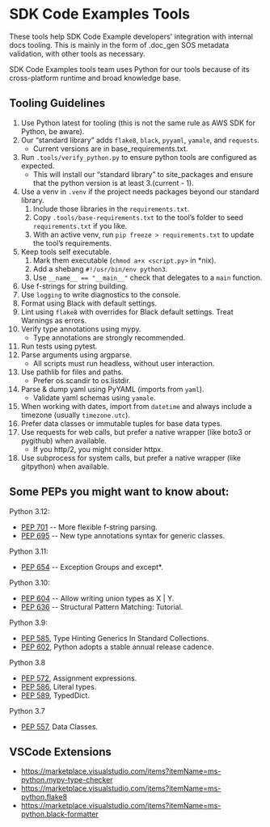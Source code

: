 # SDK Code Examples Tools

These tools help SDK Code Example developers' integration with internal docs tooling.
This is mainly in the form of .doc_gen SOS metadata validation, with other tools as necessary.

SDK Code Examples tools team uses Python for our tools because of its cross-platform runtime and broad knowledge base.

## Tooling Guidelines

1. Use Python latest for tooling (this is not the same rule as AWS SDK for Python, be aware).
2. Our “standard library” adds `flake8`, `black`, `pyyaml`, `yamale`, and `requests`.
   - Current versions are in base_requirements.txt.
3. Run `.tools/verify_python.py` to ensure python tools are configured as expected.
   - This will install our “standard library” to site_packages and ensure that the python version is at least 3.(current - 1).
4. Use a venv in `.venv` if the project needs packages beyond our standard library.
   1. Include those libraries in the `requirements.txt`.
   2. Copy `.tools/base-requirements.txt` to the tool’s folder to seed `requirements.txt` if you like.
   3. With an active venv, run `pip freeze > requirements.txt` to update the tool’s requirements.
5. Keep tools self executable.
   1. Mark them executable (`chmod a+x <script.py>` in \*nix).
   2. Add a shebang `#!/usr/bin/env python3`.
   3. Use `__name__ == "__main__"` check that delegates to a `main` function.
6. Use f-strings for string building.
7. Use `logging` to write diagnostics to the console.
8. Format using Black with default settings.
9. Lint using `flake8` with overrides for Black default settings. Treat Warnings as errors.
10. Verify type annotations using mypy.
    - Type annotations are strongly recommended.
11. Run tests using pytest.
12. Parse arguments using argparse.
    - All scripts must run headless, without user interaction.
13. Use pathlib for files and paths.
    - Prefer os.scandir to os.listdir.
14. Parse & dump yaml using PyYAML (imports from `yaml`).
    - Validate yaml schemas using `yamale`.
15. When working with dates, import from `datetime` and always include a timezone (usually `timezone.utc`).
16. Prefer data classes or immutable tuples for base data types.
17. Use requests for web calls, but prefer a native wrapper (like boto3 or pygithub) when available.
    - If you http/2, you might consider httpx.
18. Use subprocess for system calls, but prefer a native wrapper (like gitpython) when available.

## Some PEPs you might want to know about:

Python 3.12:

- [PEP 701](http://www.python.org/dev/peps/pep-0701) -- More flexible f-string parsing.
- [PEP 695](http://www.python.org/dev/peps/pep-0695) -- New type annotations syntax for generic classes.

Python 3.11:

- [PEP 654](http://www.python.org/dev/peps/pep-0654) -- Exception Groups and except\*.

Python 3.10:

- [PEP 604](http://www.python.org/dev/peps/pep-0604) -- Allow writing union types as X | Y.
- [PEP 636](http://www.python.org/dev/peps/pep-0636) -- Structural Pattern Matching: Tutorial.

Python 3.9:

- [PEP 585](http://www.python.org/dev/peps/pep-0585), Type Hinting Generics In Standard Collections.
- [PEP 602](http://www.python.org/dev/peps/pep-0602), Python adopts a stable annual release cadence.

Python 3.8

- [PEP 572](http://www.python.org/dev/peps/pep-0572), Assignment expressions.
- [PEP 586](http://www.python.org/dev/peps/pep-0586), Literal types.
- [PEP 589](http://www.python.org/dev/peps/pep-0589), TypedDict.

Python 3.7

- [PEP 557](http://www.python.org/dev/peps/pep-0557), Data Classes.

## VSCode Extensions

- https://marketplace.visualstudio.com/items?itemName=ms-python.mypy-type-checker
- https://marketplace.visualstudio.com/items?itemName=ms-python.flake8
- https://marketplace.visualstudio.com/items?itemName=ms-python.black-formatter
